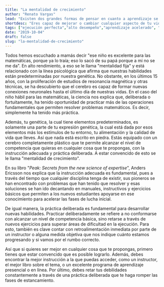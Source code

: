 ```yaml
---
title: "La mentalidad de crecimiento"
author: "Renato Vargas"
lead: "Existen dos grandes formas de pensar en cuanto a aprendizaje se refiere y por mucho tiempo existió un debate entre los que proponían que la genialidad solamente se traía en los genes y los que afirmaban que la misma se podía construir. Pero hoy, con certeza científica podemos afirmar que puedes mejorar cualquier aspecto de tu vida y construir tu propia genialidad."
shortdesc: "Eres capaz de mejorar o cambiar cualquier aspecto de tu vida. Nada está escrito en piedra, ni siquiera tus genes."
tags: ["ejecución perfecta","alto desempeño","aprendizaje acelerado", "mentalidad de crecimiento", "mentalidad fija", "genético", "retroalimentación inmediata"]
date: "2019-10-04"
draft: false
slug: "la-mentalidad-de-crecimiento"
---
```


Todos hemos escuchado a mamás decir "ese niño es excelente para las matemáticas, porque ya lo traía; eso lo sacó de su papá porque a mi no se me da". En alto rendimiento, a eso se le llama "mentalidad fija" y está relacionado con la línea psicológica que afirma que nuestras habilidades están predeterminadas por nuestra genética. No obstante, en los últimos 15 años, con la proliferación de estudios de resonancia magnética y otras técnicas, se ha descubierto que el cerebro es capaz de formar nuevas conexiones neuronales hasta el último día de nuestras vidas. En el caso del niño hábil para las matemáticas, la ciencia nos explica que, deliberada o fortuitamente, ha tenido oportunidad de practicar más de las operaciones fundamentales que permiten resolver problemas matemáticos. Es decir, simplemente ha tenido más práctica.

Además, tu genética, la cual tiene elementos predeterminados, es solamente una parte de tu expresión genética, la cual está dada por esos elementos más los estímulos de tu entorno, tu alimentación y la calidad de vida que lleves. Así que nada está escrito en piedra. Estás equipado con un cerebro completamente plástico que te permite alcanzar el nivel de competencia que quieras en cualquier cosa que te propongas, con la instrucción adecuada y práctica deliberada. A estar convencido de esto se le llama "mentalidad de crecimiento".

En su libro "_Peak: Secrets from the new science of expertise_", Anders Ericsson nos explica que la instrucción adecuada es fundamental, pues a través del tiempo que cualquier disciplina tenga de existir, sus pioneros se han encontrado con problemas que han tenido que resolver y esas soluciones se han ido decantando en manuales, instructivos y ejercicios básicos que permiten a los nuevos estudiantes apoyarse en ese conocimiento para acelerar las fases de lucha inicial.

De igual manera, la práctica deliberada es fundamental para desarrollar nuevas habilidades. Practicar deliberadamente se refiere a no conformarse con alcanzar un nivel de competencia básica, sino retarse a través de nuevos ejercicios para superar áreas de dificultad en la ejecución. Para esto, también es clave contar con retroalimentación inmediata por parte de un instructor o alguna medida objetiva que nos indique cuánto estamos progresando y si vamos por el rumbo correcto.

Así que si quieres ser mejor en cualquier cosa que te propongas, primero tienes que estar convencido que es posible lograrlo. Además, debes encontrar la mejor instrucción a la que puedas acceder, como un instructor, el mejor libro sobre el tema, o un excelente programa de aprendizaje presencial o en línea. Por último, debes retar tus debilidades constantemente a través de una práctica deliberada que te haga romper las fases de estancamiento.
